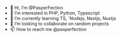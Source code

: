 - 👋 Hi, I’m @PasperFection
- 👀 I’m interested in PHP, Python, Typescript 
- 🌱 I’m currently learning TS, `Nodejs, Nextjs, Nuxtjs
- 💞️ I’m looking to collaborate on random projects
- 📫 How to reach me @pasperfection
